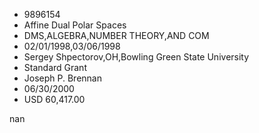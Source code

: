 
* 9896154
* Affine Dual Polar Spaces
* DMS,ALGEBRA,NUMBER THEORY,AND COM
* 02/01/1998,03/06/1998
* Sergey Shpectorov,OH,Bowling Green State University
* Standard Grant
* Joseph P. Brennan
* 06/30/2000
* USD 60,417.00

nan
